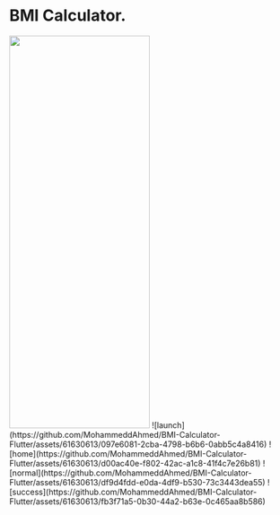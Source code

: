 # BMI Calculator.
<img src="https://github.com/MohammeddAhmed/BMI-Calculator-Flutter/assets/61630613/097e6081-2cba-4798-b6b6-0abb5c4a8416" width = "250" height = "700">
![launch](https://github.com/MohammeddAhmed/BMI-Calculator-Flutter/assets/61630613/097e6081-2cba-4798-b6b6-0abb5c4a8416)
![home](https://github.com/MohammeddAhmed/BMI-Calculator-Flutter/assets/61630613/d00ac40e-f802-42ac-a1c8-41f4c7e26b81)
![normal](https://github.com/MohammeddAhmed/BMI-Calculator-Flutter/assets/61630613/df9d4fdd-e0da-4df9-b530-73c3443dea55)
![success](https://github.com/MohammeddAhmed/BMI-Calculator-Flutter/assets/61630613/fb3f71a5-0b30-44a2-b63e-0c465aa8b586)
